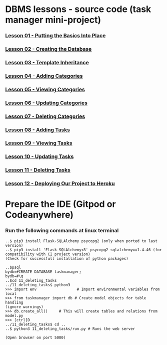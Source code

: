 # DBMS lessons - source code (task manager mini-project)

### [Lesson 01 - Putting the Basics Into Place](https://github.com/Juanma1313/flask-sqlalchemy-task-manager/tree/main/01_putting_the_basics_into_place)

### [Lesson 02 - Creating the Database](https://github.com/Juanma1313/flask-sqlalchemy-task-manager/tree/main/02_creating_the_database)

### [Lesson 03 - Template Inheritance](https://github.com/Juanma1313/flask-sqlalchemy-task-manager/tree/main/03_template_inheritance)

### [Lesson 04 - Adding Categories](https://github.com/Juanma1313/flask-sqlalchemy-task-manager/tree/main/04_adding_categories)

### [Lesson 05 - Viewing Categories](https://github.com/Juanma1313/flask-sqlalchemy-task-manager/tree/main/05_viewing_categories)

### [Lesson 06 - Updating Categories](https://github.com/Juanma1313/flask-sqlalchemy-task-manager/tree/main/06_updating_categories)

### [Lesson 07 - Deleting Categories](https://github.com/Juanma1313/flask-sqlalchemy-task-manager/tree/main/07_deleting_categories)

### [Lesson 08 - Adding Tasks](https://github.com/Juanma1313/flask-sqlalchemy-task-manager/tree/main/08_adding_tasks)

### [Lesson 09 - Viewing Tasks](https://github.com/Juanma1313/flask-sqlalchemy-task-manager/tree/main/09_viewing_tasks)

### [Lesson 10 - Updating Tasks](https://github.com/Juanma1313/flask-sqlalchemy-task-manager/tree/main/10_updating_tasks)

### [Lesson 11 - Deleting Tasks](https://github.com/Juanma1313/flask-sqlalchemy-task-manager/tree/main/11_deleting_tasks)

### [Lesson 12 - Deploying Our Project to Heroku](https://github.com/Juanma1313/flask-sqlalchemy-task-manager/tree/main/12_deploying_our_project_to_heroku)

# Prepare the IDE (Gitpod or Codeanywhere)
### Run the following  commands at linux terminal
    ..$ pip3 install Flask-SQLAlchemy psycopg2 (only when ported to last version)
    ..$ pip3 install 'Flask-SQLAlchemy<3' psycopg2 sqlalchemy==1.4.46 (for compatibility with CI project version)
    (Check for successfull installation of python packages)

    ..$psql
    bydb=#CREATE DATABASE taskmanager;
    bydb=#\q
    ..$cd 11_deleting_tasks
    ../11_deleting_tasks$ python3
    >>> import env                  # Import environmental variables from local
    >>> from taskmanager import db # Create model objects for table handling
    (ignore warnings)
    >>> db.create_all()     # This will create tables and relations from model.py
    >>> [ctrl]D
    ../11_deleting_tasks$ cd ..
    ..$ python3 11_deleting_tasks/run.py # Runs the web server

    (Open browser on port 5000)


